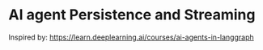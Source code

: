 # AI agent Persistence and Streaming

Inspired by: https://learn.deeplearning.ai/courses/ai-agents-in-langgraph